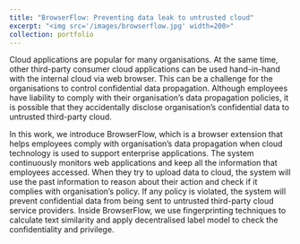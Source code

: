 ```yaml
---
title: "BrowserFlow: Preventing data leak to untrusted cloud"
excerpt: "<img src='/images/browserflow.jpg' width=200>"
collection: portfolio
---
```


Cloud applications are popular for many organisations. At the same time, other third-party consumer cloud applications can be used hand-in-hand with the internal cloud via web browser. This can be a challenge for the organisations to control confidential data propagation. Although employees have liability to comply with their organisation’s data propagation policies, it is possible that they accidentally disclose organisation’s confidential data to untrusted third-party cloud.

In this work, we introduce BrowserFlow, which is a browser extension that helps employees comply with organisation’s data propagation when cloud technology is used to support enterprise applications. The system continuously monitors web applications and keep all the information that employees accessed. When they try to upload data to cloud, the system will use the past information to reason about their action and check if it complies with organisation’s policy. If any policy is violated, the system will prevent confidential data from being sent to untrusted third-party cloud service providers. Inside BrowserFlow, we use fingerprinting techniques to calculate text similarity and apply decentralised label model to check the confidentiality and privilege.
